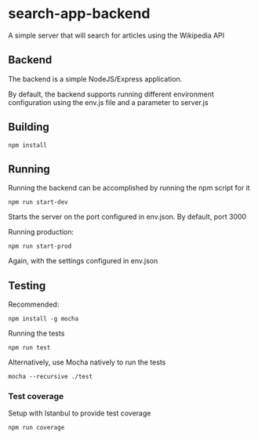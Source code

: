 # search-app-backend
A simple server that will search for articles using the Wikipedia API

## Backend

The backend is a simple NodeJS/Express application. 

By default, the backend supports running different environment configuration
using the env.js file and a parameter to server.js

## Building

    npm install

## Running

Running the backend can be accomplished by running the npm script for it

    npm run start-dev

Starts the server on the port configured in env.json. By default, port 3000

Running production:

    npm run start-prod

Again, with the settings configured in env.json

## Testing

Recommended: 

    npm install -g mocha

Running the tests

    npm run test

Alternatively, use Mocha natively to run the tests

    mocha --recursive ./test


### Test coverage

Setup with Istanbul to provide test coverage

    npm run coverage
